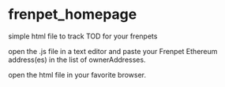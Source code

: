 # frenpet_homepage
simple html file to track TOD for your frenpets

open the .js file in a text editor and paste your Frenpet Ethereum address(es) in the list of ownerAddresses. 

open the html file in your favorite browser.
